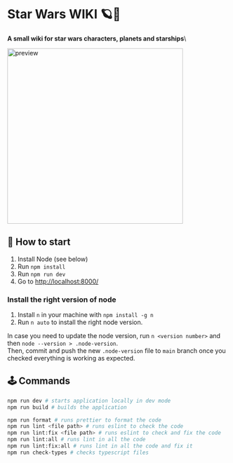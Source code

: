 # Star Wars WIKI 🪐📙

**A small wiki for star wars characters, planets and starships**\

<img style="https://user-images.githubusercontent.com/46030630/204879006-088f68f9-dc72-49ee-bb86-311b2562a080.gif" alt="preview" width="400"/>

## 🚀 How to start
1. Install Node (see below)
2. Run `npm install`
3. Run `npm run dev`
4. Go to [http://localhost:8000/](http://localhost:8000/)

### Install the right version of node
1. Install `n` in your machine with `npm install -g n`
2. Run `n auto` to install the right node version.

In case you need to update the node version, run `n <version number>` and then `node --version > .node-version`.\
Then, commit and push the new `.node-version` file to `main` branch once you checked everything is working as expected.

## 🕹 Commands
```bash
npm run dev # starts application locally in dev mode
npm run build # builds the application

npm run format # runs prettier to format the code
npm run lint <file path> # runs eslint to check the code
npm run lint:fix <file path> # runs eslint to check and fix the code
npm run lint:all # runs lint in all the code
npm run lint:fix:all # runs lint in all the code and fix it
npm run check-types # checks typescript files
```
